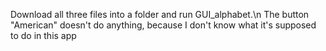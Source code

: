 Download all three files into a folder and run GUI_alphabet.\n
The button "American" doesn't do anything, because I don't know what it's supposed to do in this app
